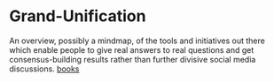 # Grand-Unification

An overview, possibly a mindmap, of the tools and initiatives out there which enable people to give real answers to real questions and get consensus-building results rather than further divisive social media discussions. 
[books](https://github.com/Metacaugs/Grand-Unification/blob/master/Books/readme.md)


